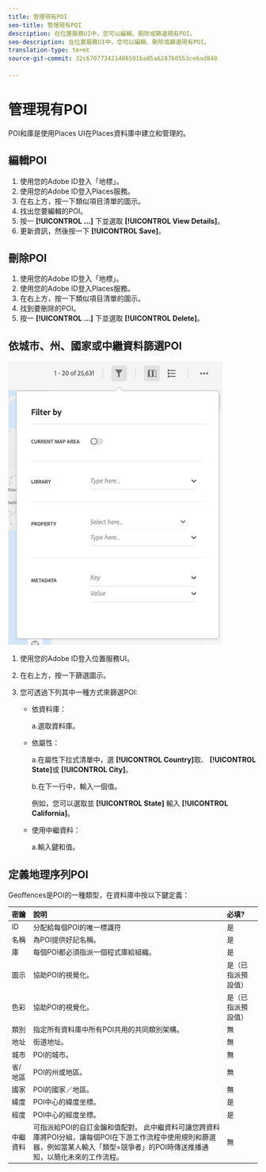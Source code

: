 ```yaml
---
title: 管理現有POI
seo-title: 管理現有POI
description: 在位置服務UI中，您可以編輯、刪除或篩選現有POI。
seo-description: 在位置服務UI中，您可以編輯、刪除或篩選現有POI。
translation-type: tm+mt
source-git-commit: 32c670773421406591ba85a628760553ce6ad840

---
```



# 管理現有POI

POI和庫是使用Places UI在Places資料庫中建立和管理的。

## 編輯POI

1. 使用您的Adobe ID登入「地標」。
1. 使用您的Adobe ID登入Places服務。
1. 在右上方，按一下類似項目清單的圖示。
1. 找出您要編輯的POI。
1. 按一 **[!UICONTROL ...]** 下並選取 **[!UICONTROL View Details]**。
1. 更新資訊，然後按一下 **[!UICONTROL Save]**。

## 刪除POI

1. 使用您的Adobe ID登入「地標」。
1. 使用您的Adobe ID登入Places服務。
1. 在右上方，按一下類似項目清單的圖示。
1. 找到要刪除的POI。
1. 按一 **[!UICONTROL ...]** 下並選取 **[!UICONTROL Delete]**。

## 依城市、州、國家或中繼資料篩選POI

![篩選POI](/help/assets/filter_poi.png)

1. 使用您的Adobe ID登入位置服務UI。
1. 在右上方，按一下篩選圖示。
1. 您可透過下列其中一種方式來篩選POI:

   * 依資料庫：

      a.選取資料庫。

   * 依屬性：

      a.在屬性下拉式清單中，選 **[!UICONTROL Country]**&#x200B;取、 **[!UICONTROL State]**&#x200B;或 **[!UICONTROL City]**。

      b.在下一行中，輸入一個值。

      例如，您可以選取並 **[!UICONTROL State]** 輸入 **[!UICONTROL California]**。

   * 使用中繼資料：

      a.輸入鍵和值。

## 定義地理序列POI

Geoffences是POI的一種類型，在資料庫中按以下鍵定義：

| 密鑰 | 說明 | 必填? |
| :--- | :--- | :--- |
| ID | 分配給每個POI的唯一標識符 | 是 |
| 名稱 | 為POI提供好記名稱。 | 是 |
| 庫 | 每個POI都必須指派一個程式庫給組織。 | 是 |
| 圖示 | 協助POI的視覺化。 | 是（已指派預設值） |
| 色彩 | 協助POI的視覺化。 | 是（已指派預設值） |
| 類別 | 指定所有資料庫中所有POI共用的共同類別架構。 | 無 |
| 地址 | 街道地址。 | 無 |
| 城市 | POI的城市。 | 無 |
| 省/地區 | POI的州或地區。 | 無 |
| 國家 | POI的國家／地區。 | 無 |
| 緯度 | POI中心的緯度坐標。 | 是 |
| 經度 | POI中心的經度坐標。 | 是 |
| 中繼資料 | 可指派給POI的自訂金鑰和值配對。 此中繼資料可讓您跨資料庫將POI分組，讓每個POI在下游工作流程中使用規則和篩選器，例如當某人輸入「類型=競爭者」的POI時傳送推播通知，以簡化未來的工作流程。 | 無 |
